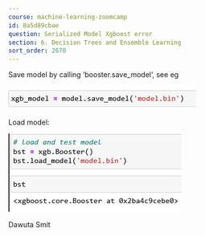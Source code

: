 ```yaml
---
course: machine-learning-zoomcamp
id: 8a5d89cbae
question: Serialized Model Xgboost error
section: 6. Decision Trees and Ensemble Learning
sort_order: 2670
---
```


Save model by calling ‘booster.save_model’, see eg

![Image](images/machine-learning-zoomcamp/image_37aec513.png)

Load model:

![Image](images/machine-learning-zoomcamp/image_81ba8874.png)

Dawuta Smit

